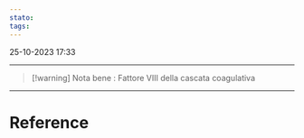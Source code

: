 ```yaml
---
stato: 
tags:
---
```

25-10-2023 17:33

--- 
>[!warning] Nota bene :
>Fattore VIII della cascata coagulativa
>















--- 
# Reference